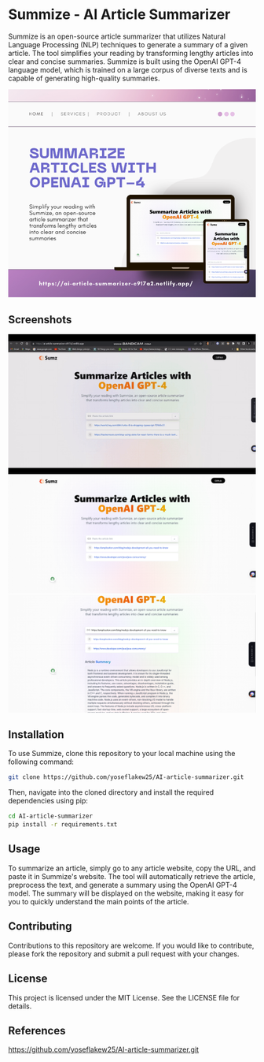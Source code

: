 # Summize - AI Article Summarizer
Summize is an open-source article summarizer that utilizes Natural Language Processing (NLP) techniques to generate a summary of a given article. The tool simplifies your reading by transforming lengthy articles into clear and concise summaries. Summize is built using the OpenAI GPT-4 language model, which is trained on a large corpus of diverse texts and is capable of generating high-quality summaries.

![Banner](https://github.com/yoseflakew25/AI-article-summarizer/blob/main/banner.png)

## Screenshots
![Banner](https://github.com/yoseflakew25/AI-article-summarizer/blob/main/ai%20article.gif)
![Home Page](https://github.com/yoseflakew25/AI-article-summarizer/blob/main/src/assets/Capture.PNG)
![Summary Output](https://github.com/yoseflakew25/AI-article-summarizer/blob/main/src/assets/Capture2.PNG)

## Installation
To use Summize, clone this repository to your local machine using the following command:

```sh
git clone https://github.com/yoseflakew25/AI-article-summarizer.git
```
Then, navigate into the cloned directory and install the required dependencies using pip:

```sh
cd AI-article-summarizer
pip install -r requirements.txt
```

## Usage
To summarize an article, simply go to any article website, copy the URL, and paste it in Summize's website. The tool will automatically retrieve the article, preprocess the text, and generate a summary using the OpenAI GPT-4 model. The summary will be displayed on the website, making it easy for you to quickly understand the main points of the article.

## Contributing
Contributions to this repository are welcome. If you would like to contribute, please fork the repository and submit a pull request with your changes.

## License
This project is licensed under the MIT License. See the LICENSE file for details.

## References
https://github.com/yoseflakew25/AI-article-summarizer.git
